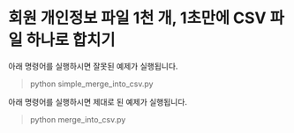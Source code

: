 # 회원 개인정보 파일 1천 개, 1초만에 CSV 파일 하나로 합치기

아래 명령어를 실행하시면 잘못된 예제가 실행됩니다.

> python simple_merge_into_csv.py


아래 명령어를 실행하시면 제대로 된 예제가 실행됩니다.

> python merge_into_csv.py
